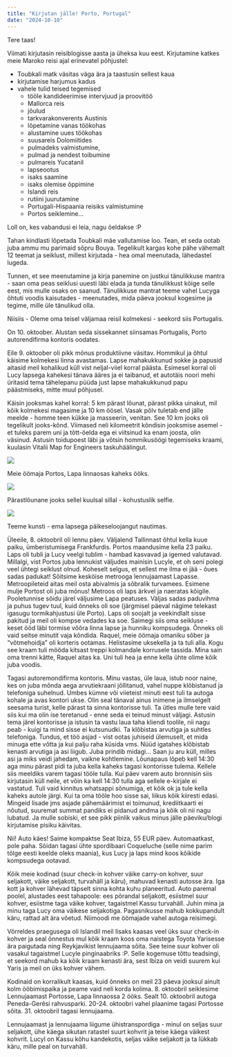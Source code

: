 ```yaml
---
title: "Kirjutan jälle! Porto, Portugal"
date: "2024-10-10"
---
```


Tere taas!

Viimati kirjutasin reisiblogisse aasta ja üheksa kuu eest. Kirjutamine katkes meie Maroko reisi ajal erinevatel põhjustel:
* Toubkali matk väsitas väga ära ja taastusin sellest kaua
* kirjutamise harjumus kadus
* vahele tulid teised tegemised
  * tööle kandideerimise intervjuud ja proovitöö
  * Mallorca reis
  * jõulud
  * tarkvarakonverents Austinis
  * lõpetamine vanas töökohas
  * alustamine uues töökohas
  * suusareis Dolomiitides
  * pulmadeks valmistumine,
  * pulmad ja nendest toibumine
  * pulmareis Yucatanil
  * lapseootus
  * isaks saamine
  * isaks olemise õppimine
  * Islandi reis
  * rutiini juurutamine
  * Portugali-Hispaania reisiks valmistumine
  * Portos seiklemine...

Loll on, kes vabandusi ei leia, nagu öeldakse :P

Tahan kindlasti lõpetada Toubkali mäe vallutamise loo. Tean, et seda ootab juba ammu mu parimaid sõpru Bouya. Tegelikult kargas kohe pähe vähemalt 12 teemat ja seiklust, millest kirjutada - hea omal meenutada, lähedastel lugeda. 

Tunnen, et see meenutamine ja kirja panemine on justkui tänulikkuse mantra - saan oma peas seiklusi uuesti läbi elada ja tunda tänulikkust kõige selle eest, mis mulle osaks on saanud. Tänulikkuse mantrat teeme vahel Lucyga õhtuti voodis kaisutades - meenutades, mida päeva jooksul kogesime ja tegime, mille üle tänulikud olla.

Niisiis - Oleme oma teisel väljamaa reisil kolmekesi - seekord siis Portugalis.

On 10. oktoober. Alustan seda sissekannet siinsamas Portugalis, Porto autorendifirma kontoris oodates.

Eile 9. oktoober oli pikk mõnus produktiivne väsitav. Hommikul ja õhtul käisime kolmekesi linna avastamas. Lapse mahakukkunud sokke ja papusid aitasid meil kohalikud küll vist neljal-viiel korral päästa. Esimesel korral oli Lucy lapsega kahekesi tänava ääres ja ei taibanud, et autotäis noori mehi üritasid tema tähelepanu püüda just lapse mahakukkunud papu päästmiseks, mitte muul põhjusel. 

Käisin jooksmas kahel korral: 5 km pärast lõunat, pärast pikka uinakut, mil kõik kolmekesi magasime ja 10 km öösel. Vasak põlv tuletab end jälle meelde - homme teen kükke ja masseerin, venitan. See 10 km jooks oli tegelikult jooks-kõnd. Viimased neli kilomeetrit kõndisin jooksmise asemel - et tuleks parem uni ja tõtt-öelda ega ei viitsinud ka enam joosta, olin väsinud. Astusin toidupoest läbi ja võtsin hommikusöögi tegemiseks kraami, kuulasin Vitalii Map for Engineers taskuhäälingut. 

[![](https://ik.imagekit.io/p62hs5w4p/reisiblogi/IMG_0051.jpg?updatedAt=1729110379512)](https://ik.imagekit.io/p62hs5w4p/reisiblogi/IMG_0051.jpg?updatedAt=1729110379512)

Meie öömaja Portos, Lapa linnaosas kaheks ööks.

[![](/images/IMG_0076.jpg?w=1024)](/images/IMG_0076.jpg)

Pärastlõunane jooks sellel kuulsal sillal - kohustuslik selfie.

[![](/images/IMG_0092.jpg?w=1024)](/images/IMG_0092.jpg)

Teeme kunsti - ema lapsega päikeseloojangut nautimas.


Üleeile, 8. oktoobril oli lennu päev. Väljalend Tallinnast õhtul kella kuue paiku, ümberistumisega Frankfurdis. Portos maandusime kella 23 paiku. Laps oli tubli ja Lucy veelgi tublim - hambad kasvavad ja igemed valutavad. Millalgi, vist Portos juba lennukist väljudes mainisin Lucyle, et oh seni polegi veel ühtegi seiklust olnud. Koheselt selgus, et sellest me ilma ei jää - õues sadas padukat! Sõitsime kesköise metrooga lennujaamast Lapasse. Metroopileteid aitas meil osta abivalmis ja sõbralik turvamees. Esimene mulje Portost oli juba mõnus! Metroos oli laps ärkvel ja naeratas kõigile. Pooletunnise sõidu järel väljusime Lapa peatuses. Väljas sadas paduvihma ja puhus tugev tuul, kuid õnneks oli soe (järgmisel päeval nägime telekast igasugu tormikahjustusi üle Porto). Laps oli soojalt ja veekindlalt sisse pakitud ja meil oli kompse vedades ka soe. Saimegi siis oma seikluse - keset ööd läbi tormise võõra linna lapse ja hunniku kompsudega. Õnneks oli vaid seitse minutit vaja kõndida. Raquel, meie öömaja omaniku sõber ja “võtmehoidja” oli korteris ootamas. Helistasime uksekella ja ta tuli alla. Kogu see kraam tuli mööda kitsast treppi kolmandale korrusele tassida. Mina sain oma trenni kätte, Raquel aitas ka. Uni tuli hea ja enne kella ühte olime kõik juba voodis.

Tagasi autoremondifirma kontoris. Minu vastas, üle laua, istub noor naine, kes on juba mõnda aega arvutiekraani jõllitanud, vahel nuppe klõbistanud ja telefoniga suhelnud. Umbes kümne või viieteist minuti eest tuli ta autoga kohale ja avas kontori ukse. Olin seal tänaval ainus inimene ja ilmselgelt seesama turist, kelle pärast ta sinna kontorisse tuli. Ta ütles mulle tere vaid siis kui ma olin ise teretanud - enne seda ei teinud minust väljagi. Astusin tema järel kontorisse ja istusin ta vastu laua taha kliendi toolile, nii nagu peab - kuigi ta mind sisse ei kutsunudki. Ta klõbistas arvutiga ja suhtles telefoniga. Tundus, et töö asjad - vist ootas juhiseid ülemuselt, et mida minuga ette võtta ja kui palju raha küsida vms. Nüüd igatahes klõbistab kenasti arvutiga ja asi liigub. Juba prindib midagi... Saan ju aru küll, milles asi ja miks veidi jahedam, vaikne kohtlemine. Lõunapaus lõpeb kell 14:30 aga minu pärast pidi ta juba kella kaheks tagasi kontorisse tulema. Kellele siis meeldiks varem tagasi tööle tulla. Kui päev varem auto bronnisin siis kirjutasin küll neile, et võin ka kell 14:30 tulla aga sellele e-kirjale ei vastatud. Tuli vaid kinnitus whatsappi sõnumiga, et kõik ok ja tule kella kaheks autole järgi. Kui ta oma tööle hoo sisse sai, liikus kõik kiiresti edasi. Mingeid lisade jms asjade pähemäärimist ei toimunud, krediitkaarti ei nõutud, suuremat summat pandiks ei pidanud andma ja kõik oli nii nagu lubatud. Ja mulle sobiski, et see pikk piinlik vaikus minus jälle päeviku/blogi kirjutamise pisiku käivitas.

Nii! Auto käes! Saime kompaktse Seat Ibiza, 55 EUR päev. Automaatkast, pole paha. Sõidan tagasi ühte spordibaari Coqueluche (selle nime parim tõlge eesti keelde oleks maania), kus Lucy ja laps mind koos kõikide kompsudega ootavad.

Kõik meie kodinad (suur check-in kohver väike carry-on kohver,  suur seljakott, väike seljakott, turvahäll ja käru),  mahuvad kenasti autosse ära. Iga kott ja kohver lähevad täpselt sinna kohta kuhu planeeritud. Auto paremal poolel, alustades eest tahapoole: ees põrandal seljakott, esiistmel suur kohver, esiistme taga väike kohver,  tagaistmel Kassu turvahäll. Juhin mina ja minu taga Lucy oma väikese seljakotiga. Pagasnikusse mahub kokkupandult käru, rattad alt ära võetud. Niimoodi me öömajade vahel autoga reisimegi. 

Võrreldes praegusega oli Islandil meil lisaks kaasas veel üks suur check-in kohver ja seal õnnestus mul kõik kraam koos oma naistega Toyota Yarisesse ära paigutada ning Reykjavikist lennujaama sõita. See teine suur kohver oli vasakul tagaistmel Lucyle pinginaabriks :P. Selle kogemuse tõttu teadsingi, et seekord mahub ka kõik kraam kenasti ära, sest Ibiza on veidi suurem kui Yaris ja meil on üks kohver vähem. 

Kodinaid on korralikult kaasas, kuid õnneks on meil 23 päeva jooksul ainult kolm ööbimispaika ja peame vaid neli korda kolima. 8. oktoobril seiklesime Lennujaamast Portosse, Lapa linnaossa 2 ööks. Sealt 10. oktoobril autoga Peneda-Gerêsi rahvusparki. 20-24. oktoobri vahel plaanime tagasi Portosse sõita. 31. oktoobril tagasi lennujaama. 

Lennujaamast ja lennujaama liigume ühistranspordiga - minul on seljas suur seljakott, ühe käega sikutan ratastel suurt kohvrit ja teise käega väikest kohvrit. Lucyl on Kassu kõhu kandekotis, seljas väike seljakott ja ta lükkab käru, mille peal on turvahäll.